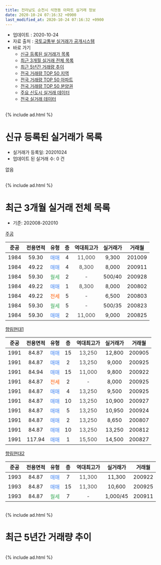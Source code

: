 ```yaml
---
title: 전라남도 순천시 석현동 아파트 실거래 정보
date: 2020-10-24 07:16:32 +0900
last_modified_at: 2020-10-24 07:16:32 +0900
---
```


* 업데이트 : 2020-10-24
* 자료 출처 : [국토교통부 실거래가 공개시스템](http://rt.molit.go.kr)
* 바로 가기
    * [신규 등록된 실거래가 목록](#신규-등록된-실거래가-목록)
    * [최근 3개월 실거래 전체 목록](#최근-3개월-실거래-전체-목록)
    * [최근 5년간 거래량 추이](#최근-5년간-거래량-추이)
    * [전국 거래량 TOP 50 지역](https://inasie.github.io/apt-trade-info/최근-3개월-전국에서-가장-거래가-많이-발생한-지역)
    * [전국 거래량 TOP 50 아파트](https://inasie.github.io/apt-trade-info/최근-3개월-전국에서-가장-거래가-많이-발생한-아파트)
    * [전국 거래량 TOP 50 분양권](https://inasie.github.io/apt-trade-info/최근-3개월-전국에서-가장-거래가-많이-발생한-분양권)
    * [주요 신도시 실거래 데이터](https://inasie.github.io/apt-trade-info/주요-신도시)
    * [전국 실거래 데이터](https://inasie.github.io/apt-trade-info/전국)
<br>
{% include ad.html %}
<br>

# 신규 등록된 실거래가 목록
* 실거래가 등록일: 20201024
* 업데이트 된 실거래 수: 0 건

없음

<br>
{% include ad.html %}
<br>

# 최근 3개월 실거래 전체 목록
* 기준: 202008-202010


[주공](https://search.naver.com/search.naver?query=%EC%A0%84%EB%9D%BC%EB%82%A8%EB%8F%84+%EC%88%9C%EC%B2%9C%EC%8B%9C+%EC%84%9D%ED%98%84%EB%8F%99+%EC%A3%BC%EA%B3%B5)

|준공|전용면적|유형|층|역대최고가|실거래가|거래월|
|:---:|:---:|:---:|:---:|:---:|:---:|:---:|
|1984|59.30|<span style="color:#4285f3">매매</span>|4|<span style="color:#444444">11,000</span>|9,300|201009|
|1984|49.22|<span style="color:#4285f3">매매</span>|4|<span style="color:#444444">8,300</span>|8,000|200911|
|1984|59.30|<span style="color:#34a853">월세</span>|2|<span style="color:#444444">-</span>|500/40|200928|
|1984|49.22|<span style="color:#4285f3">매매</span>|1|<span style="color:#444444">8,300</span>|8,000|200802|
|1984|49.22|<span style="color:#ff5a00">전세</span>|5|<span style="color:#444444">-</span>|6,500|200803|
|1984|59.30|<span style="color:#34a853">월세</span>|5|<span style="color:#444444">-</span>|500/35|200823|
|1984|59.30|<span style="color:#4285f3">매매</span>|2|<span style="color:#444444">11,000</span>|9,000|200825|

[향림현대1](https://search.naver.com/search.naver?query=%EC%A0%84%EB%9D%BC%EB%82%A8%EB%8F%84+%EC%88%9C%EC%B2%9C%EC%8B%9C+%EC%84%9D%ED%98%84%EB%8F%99+%ED%96%A5%EB%A6%BC%ED%98%84%EB%8C%801)

|준공|전용면적|유형|층|역대최고가|실거래가|거래월|
|:---:|:---:|:---:|:---:|:---:|:---:|:---:|
|1991|84.87|<span style="color:#4285f3">매매</span>|15|<span style="color:#444444">13,250</span>|12,800|200905|
|1991|84.87|<span style="color:#4285f3">매매</span>|2|<span style="color:#444444">13,250</span>|9,000|200925|
|1991|84.94|<span style="color:#4285f3">매매</span>|15|<span style="color:#444444">11,000</span>|9,800|200922|
|1991|84.87|<span style="color:#ff5a00">전세</span>|2|<span style="color:#444444">-</span>|8,000|200925|
|1991|84.87|<span style="color:#4285f3">매매</span>|4|<span style="color:#444444">13,250</span>|9,500|200925|
|1991|84.87|<span style="color:#4285f3">매매</span>|10|<span style="color:#444444">13,250</span>|10,900|200927|
|1991|84.87|<span style="color:#4285f3">매매</span>|5|<span style="color:#444444">13,250</span>|10,950|200924|
|1991|84.87|<span style="color:#4285f3">매매</span>|2|<span style="color:#444444">13,250</span>|8,650|200807|
|1991|84.87|<span style="color:#4285f3">매매</span>|10|<span style="color:#444444">13,250</span>|13,250|200812|
|1991|117.94|<span style="color:#4285f3">매매</span>|1|<span style="color:#444444">15,500</span>|14,500|200827|

[향림현대2](https://search.naver.com/search.naver?query=%EC%A0%84%EB%9D%BC%EB%82%A8%EB%8F%84+%EC%88%9C%EC%B2%9C%EC%8B%9C+%EC%84%9D%ED%98%84%EB%8F%99+%ED%96%A5%EB%A6%BC%ED%98%84%EB%8C%802)

|준공|전용면적|유형|층|역대최고가|실거래가|거래월|
|:---:|:---:|:---:|:---:|:---:|:---:|:---:|
|1993|84.87|<span style="color:#4285f3">매매</span>|7|<span style="color:#444444">11,300</span>|11,300|200922|
|1993|84.87|<span style="color:#4285f3">매매</span>|15|<span style="color:#444444">11,300</span>|10,600|200925|
|1993|84.87|<span style="color:#34a853">월세</span>|7|<span style="color:#444444">-</span>|1,000/45|200911|


<br>
{% include ad.html %}
<br>

# 최근 5년간 거래량 추이


<div style="width:100%;">
    <canvas id="deal_progress" height="200"></canvas>
</div>

<script>
new Chart(document.getElementById("deal_progress"), {
    type: 'line',
    data: {
        labels: ['201510','201511','201512','201601','201602','201603','201604','201605','201606','201607','201608','201609','201610','201611','201612','201701','201702','201703','201704','201705','201706','201707','201708','201709','201710','201711','201712','201801','201802','201803','201804','201805','201806','201807','201808','201809','201810','201811','201812','201901','201902','201903','201904','201905','201906','201907','201908','201909','201910','201911','201912','202001','202002','202003','202004','202005','202006','202007','202008','202009','202010'],
        datasets: [{
            label: '매매',
            pointRadius: 1,
            data: [5, 7, 6, 1, 3, 4, 6, 5, 5, 8, 5, 6, 9, 7, 8, 4, 7, 6, 6, 8, 5, 3, 6, 9, 3, 11, 4, 6, 4, 13, 8, 8, 4, 1, 9, 5, 7, 7, 7, 4, 5, 10, 3, 5, 5, 9, 6, 7, 2, 6, 2, 3, 7, 2, 7, 9, 11, 16, 5, 9, 1],
            borderColor: "rgba(255, 201, 14, 1)",
            backgroundColor: "rgba(255, 201, 14, 0.5)",
            fill: false,
            lineTension: 0
        },{
            label: '전월세',
            pointRadius: 1,
            data: [1, 4, 6, 4, 6, 4, 4, 2, 3, 3, 4, 3, 4, 5, 0, 3, 1, 3, 4, 0, 3, 0, 5, 5, 2, 3, 2, 2, 0, 2, 1, 1, 0, 2, 1, 2, 0, 2, 2, 1, 2, 1, 0, 1, 0, 0, 1, 1, 1, 3, 2, 3, 0, 3, 0, 0, 1, 2, 2, 3, 0],
            borderColor: "rgba(0, 141, 185, 1)",
            backgroundColor: "rgba(0, 141, 185, 0.5)",
            fill: false,
            lineTension: 0
        }
        ]
    },
    options: {
        responsive: true,
        title: {
            display: false
        },
        tooltips: {
            mode: 'index',
            intersect: false
        },
        hover: {
            mode: 'nearest',
            intersect: true
        },
        scales: {
            xAxes: [{
                display: true,
                scaleLabel: {
                    display: true,
                    labelString: '년/월'
                }
            }],
            yAxes: [{
                display: true,
                ticks: {
                    suggestedMin: 0,
                },
                scaleLabel: {
                    display: true,
                    labelString: '실거래 수'
                }
            }]
        }
    }
});

</script>


<br>
{% include ad.html %}
<br>

